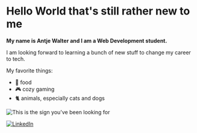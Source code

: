 # Hello World that's still rather new to me

**My name is Antje Walter and I am a Web Development student.**

I am looking forward to learning a bunch of new stuff to change my career to tech.

My favorite things:
- 🍝 food 
- 🎮 cozy gaming
- 🐈 animals, especially cats and dogs

![This is the sign you've been looking for](https://images.unsplash.com/photo-1496449903678-68ddcb189a24?ixlib=rb-1.2.1&ixid=MnwxMjA3fDB8MHxwaG90by1wYWdlfHx8fGVufDB8fHx8&auto=format&fit=crop&w=2670&q=80)

  <a href="https://www.linkedin.com/in/antje-walter"><img src="https://img.shields.io/badge/LinkedIn--_.svg?style=social&logo=linkedin" alt="LinkedIn"></a>
